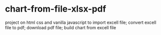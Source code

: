 # chart-from-file-xlsx-pdf
project on html css and vanilla javascript to import excell file; convert excell file to pdf; download pdf file; build chart from excell file
